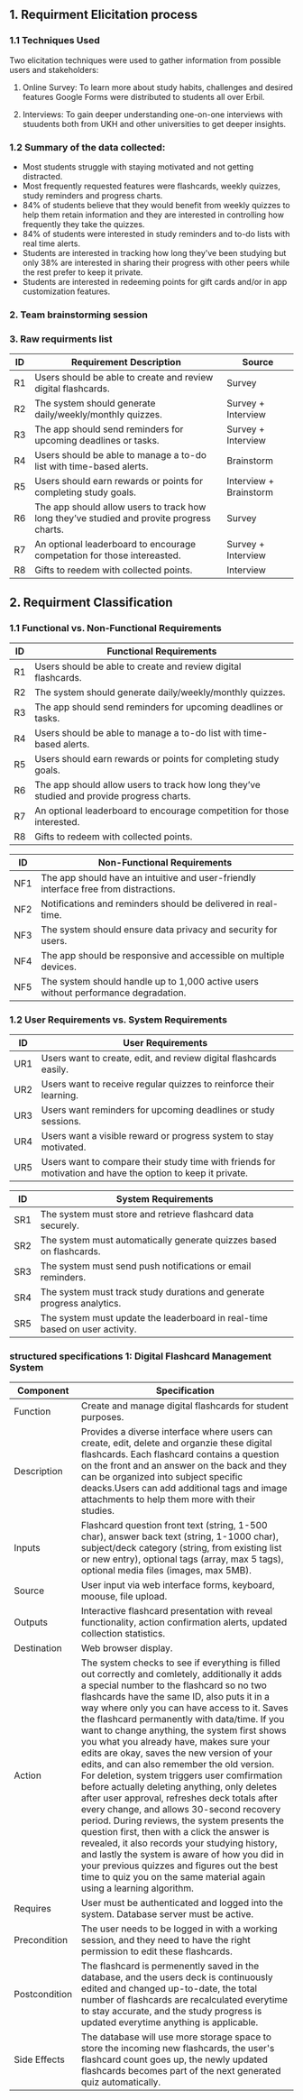 ## 1. Requirment Elicitation process 

### 1.1 Techniques Used
Two elicitation techniques were used to gather information from possible users and stakeholders:

1. Online Survey: 
To learn more about study habits, challenges and desired features Google Forms were distributed to students all over Erbil.

2. Interviews:
To gain deeper understanding one-on-one interviews with stuudents both from UKH and other universities to get deeper insights.

### 1.2 Summary of the data collected:
- Most students struggle with staying motivated and not getting distracted.
- Most frequently requested features were flashcards, weekly quizzes, study reminders and progress charts.
- 84% of students believe that they would benefit from weekly quizzes to help them retain information and they are interested in controlling how frequently they take the quizzes.
- 84% of students were interested in study reminders and to-do lists with real time alerts.
- Students are interested in tracking how long they've been studying but only 38% are interested in sharing their progress with other peers while the rest prefer to keep it private.
- Students are interested in redeeming points for gift cards and/or in app customization features.

### 2. Team brainstorming session

### 3. Raw requirments list
| ID | Requirement Description | Source |
|----|--------------------------|------------------------------------------|
| R1 | Users should be able to create and review digital flashcards. | Survey |
| R2 | The system should generate daily/weekly/monthly quizzes. | Survey + Interview |
| R3 | The app should send reminders for upcoming deadlines or tasks. | Survey + Interview |
| R4 | Users should be able to manage a to-do list with time-based alerts. | Brainstorm |
| R5 | Users should earn rewards or points for completing study goals. | Interview + Brainstorm |
| R6 | The app should allow users to track how long they’ve studied and provite progress charts. | Survey |
| R7 | An optional leaderboard to encourage competation for those intereasted. | Survey + Interview |
| R8 | Gifts to reedem with collected points. | Interview |

## 2. Requirment Classification

### 1.1 Functional vs. Non-Functional Requirements

| ID | Functional Requirements |
|----|--------------------------|
| R1 | Users should be able to create and review digital flashcards. |
| R2 | The system should generate daily/weekly/monthly quizzes. |
| R3 | The app should send reminders for upcoming deadlines or tasks. |
| R4 | Users should be able to manage a to-do list with time-based alerts. |
| R5 | Users should earn rewards or points for completing study goals. |
| R6 | The app should allow users to track how long they’ve studied and provide progress charts. |
| R7 | An optional leaderboard to encourage competition for those interested. |
| R8 | Gifts to redeem with collected points. |

| ID | Non-Functional Requirements |
|----|--------------------------|
| NF1 | The app should have an intuitive and user-friendly interface free from distractions. |
| NF2 | Notifications and reminders should be delivered in real-time. |
| NF3 | The system should ensure data privacy and security for users. |
| NF4 | The app should be responsive and accessible on multiple devices. |
| NF5 | The system should handle up to 1,000 active users without performance degradation. |

### 1.2 User Requirements vs. System Requirements

| ID | User Requirements |
|----|--------------------------|
| UR1 | Users want to create, edit, and review digital flashcards easily. |
| UR2 | Users want to receive regular quizzes to reinforce their learning. |
| UR3 | Users want reminders for upcoming deadlines or study sessions. |
| UR4 | Users want a visible reward or progress system to stay motivated. |
| UR5 | Users want to compare their study time with friends for motivation and have the option to keep it private. |

| ID | System Requirements |
|----|--------------------------|
| SR1 | The system must store and retrieve flashcard data securely. |
| SR2 | The system must automatically generate quizzes based on flashcards. |
| SR3 | The system must send push notifications or email reminders. |
| SR4 | The system must track study durations and generate progress analytics. |
| SR5 | The system must update the leaderboard in real-time based on user activity. |

### structured specifications 1: Digital Flashcard Management System
| Component | Specification |
|----|--------------------------|
| Function | Create and manage digital flashcards for student purposes. |
| Description | Provides a diverse interface where users can create, edit, delete and organzie these digital flashcards. Each flashcard contains a question on the front and an answer on the back and they can be organized into subject specific deacks.Users can add additional tags and image attachments to help them more with their studies. |
| Inputs | Flashcard question front text (string, 1-500 char), answer back text (string, 1-1000 char), subject/deck category (string, from existing list or new entry), optional tags (array, max 5 tags), optional media files (images, max 5MB). |
| Source | User input via web interface forms, keyboard, moouse, file upload. |
| Outputs | Interactive flashcard presentation with reveal functionality, action confirmation alerts, updated collection statistics. |
| Destination | Web browser display. |
| Action | The system checks to see if everything is filled out correctly and comletely, additionally it adds a special number to the flashcard so no two flashcards have the same ID, also puts it in a way where only you can have access to it. Saves the flashcard permanently with data/time. If you want to change anything, the system first shows you what you already have, makes sure your edits are okay, saves the new version of your edits, and can also remember the old version. For deletion, system triggers user comfirmation before actually deleting anything, only deletes after user approval, refreshes deck totals after every change, and allows 30-second recovery period. During reviews, the system presents the question first, then with a click the answer is revealed, it also records your studying history, and lastly the system is aware of how you did in your previous quizzes and figures out the best time to quiz you on the same material again using a learning algorithm. |
| Requires | User must be authenticated and logged into the system. Database server must be active. |
| Precondition | The user needs to be logged in with a working session, and they need to have the right permission to edit these flashcards. |
| Postcondition | The flashcard is permenently saved in the database, and the users deck is continuously edited and changed up-to-date, the total number of flashcards are recalculated everytime to stay accurate, and the study progress is updated everytime anything is applicable. |
| Side Effects | The database will use more storage space to store the incoming new flashcards, the user's flashcard count goes up, the newly updated flashcards becomes part of the next generated quiz automatically. |



